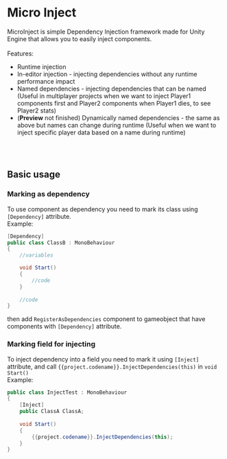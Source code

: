# Micro Inject

MicroInject is simple Dependency Injection framework made for Unity Engine that allows you to easily inject components.
<br>
<br>
Features:
<br>

- Runtime injection
- In-editor injection - injecting dependencies without any runtime performance impact
- Named dependencies - injecting dependencies that can be named (Useful in multiplayer projects when we want to inject Player1 components first and Player2 components when Player1 dies, to see Player2 stats)
- (<b>Preview</b> not finished) Dynamically named dependencies - the same as above but names can change during runtime (Useful when we want to inject specific player data based on a name during runtime)

<br>
<br>

## Basic usage

### Marking as dependency
To use component as dependency you need to mark its class using ``[Dependency]`` attribute.
<br>
Example:

```csharp
[Dependency]
public class ClassB : MonoBehaviour
{
    //variables

    void Start()
    {
        //code
    }
    
    //code
}
```

then add ``RegisterAsDependencies`` component to gameobject that have components with ``[Dependency]`` attribute.

### Marking field for injecting
To inject dependency into a field you need to mark it using ``[Inject]`` attribute, and call ``{{project.codename}}.InjectDependencies(this)`` in ``void Start()``
<br>
Example:

```csharp
public class InjectTest : MonoBehaviour
{
    [Inject]
    public ClassA ClassA;
    
    void Start()
    {
        {{project.codename}}.InjectDependencies(this);
    }
}
```
